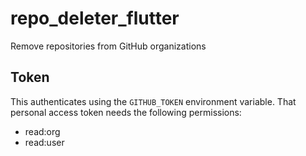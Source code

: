 # repo_deleter_flutter

Remove repositories from GitHub organizations

## Token

This authenticates using the `GITHUB_TOKEN` environment variable.
That personal access token needs the following permissions:
- read:org
- read:user